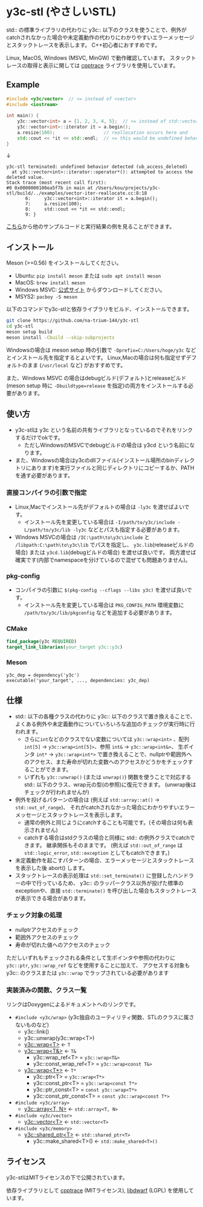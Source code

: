 # y3c-stl (やさしいSTL)

std:: の標準ライブラリの代わりに y3c:: 以下のクラスを使うことで、例外がcatchされなかった場合や未定義動作の代わりにわかりやすいエラーメッセージとスタックトレースを表示します。
C++初心者におすすめです。

Linux, MacOS, Windows (MSVC, MinGW) で動作確認しています。
スタックトレースの取得と表示に関しては [cpptrace](https://github.com/jeremy-rifkin/cpptrace) ライブラリを使用しています。

## Example

```cpp
#include <y3c/vector>  // <= instead of <vector>
#include <iostream>
 
int main() {
    y3c::vector<int> a = {1, 2, 3, 4, 5};  // <= instead of std::vector<int>
    y3c::vector<int>::iterator it = a.begin();
    a.resize(100);                  // reallocation occurs here and
    std::cout << *it << std::endl;  // <= this would be undefined behavior, but...
}
```
↓
```
y3c-stl terminated: undefined behavior detected (ub_access_deleted)
  at y3c::vector<int>::iterator::operator*(): attempted to access the deleted value.
Stack trace (most recent call first):
#0 0x0000000100ea5f7b in main at /Users/kou/projects/y3c-stl/build/../examples/vector-iter-reallocate.cc:8:18
       6:     y3c::vector<int>::iterator it = a.begin();
       7:     a.resize(100);
       8:     std::cout << *it << std::endl;
       9: }
```

[こちら](https://na-trium-144.github.io/y3c-stl/examples.html)から他のサンプルコードと実行結果の例を見ることができます。

## インストール

Meson (>=0.56) をインストールしてください。

* Ubuntu: `pip install meson` または `sudo apt install meson`
* MacOS: `brew install meson`
* Windows MSVC: [公式サイト](https://mesonbuild.com/Getting-meson.html) からダウンロードしてください。
* MSYS2: `pacboy -S meson`

以下のコマンドでy3c-stlと依存ライブラリをビルド、インストールできます。

```sh
git clone https://github.com/na-trium-144/y3c-stl
cd y3c-stl
meson setup build
meson install -Cbuild --skip-subprojects
```

Windowsの場合は meson setup 時の引数で `-Dprefix=C:/Users/hoge/y3c` などとインストール先を指定するとよいです。
Linux,Macの場合は何も指定せずデフォルトのまま (`/usr/local` など) がおすすめです。

また、Windows MSVC の場合はdebugビルド(デフォルト)とreleaseビルド(meson setup 時に `-Dbuildtype=release` を指定)の両方をインストールする必要があります。

## 使い方

* y3c-stlは y3c という名前の共有ライブラリとなっているのでそれをリンクするだけでokです。
    * ただしWindowsのMSVCでdebugビルドの場合は y3cd という名前になります。
* また、Windowsの場合はy3cのdllファイル(インストール場所のbinディレクトリにあります)を実行ファイルと同じディレクトリにコピーするか、PATHを通す必要があります。

### 直接コンパイラの引数で指定

* Linux,Macでインストール先がデフォルトの場合は `-ly3c` を渡せばよいです。
    * インストール先を変更している場合は `-I/path/to/y3c/include -L/path/to/y3c/lib -ly3c` などとパスも指定する必要があります。
* Windows MSVCの場合は `/IC:\path\to\y3c\include` と `/libpath:C:\path\to\y3c\lib` でパスを指定し、
`y3c.lib`(releaseビルドの場合) または `y3cd.lib`(debugビルドの場合) を渡せば良いです。
両方渡せば確実です(内部でnamespaceを分けているので混ぜても問題ありません)。

### pkg-config

* コンパイラの引数に `$(pkg-config --cflags --libs y3c)` を渡せば良いです。
    * インストール先を変更している場合は `PKG_CONFIG_PATH` 環境変数に `/path/to/y3c/lib/pkgconfig` などを追加する必要があります。

### CMake

```cmake
find_package(y3c REQUIRED)
target_link_libraries(your_target y3c::y3c)
```

### Meson

```meson
y3c_dep = dependency('y3c')
executable('your_target', ..., dependencies: y3c_dep)
```

## 仕様

* std:: 以下の各種クラスの代わりに y3c:: 以下のクラスで置き換えることで、よくある例外や未定義動作についていろいろな追加のチェックが実行時に行われます。
    * さらに`int`などのクラスでない変数については `y3c::wrap<int>` 、配列 `int[5]` → `y3c::wrap<int[5]>`、参照 `int&` → `y3c::wrap<int&>`、 生ポインタ `int*` → `y3c::wrap<int*>` で置き換えることで、nullptrや範囲外へのアクセス、また寿命が切れた変数へのアクセスかどうかをチェックすることができます。
    * いずれも `y3c::unwrap()` (または `unwrap()`) 関数を使うことで対応する std:: 以下のクラス、wrap元の型(の参照)に復元できます。
    (unwrap後はチェックが行われませんが)
* 例外を投げるパターンの場合は (例えば `std::array::at()` → `std::out_of_range`)、
それがcatchされなかった場合にわかりやすいエラーメッセージとスタックトレースを表示します。
    * 通常の例外と同じようにcatchすることも可能です。(その場合は何も表示されません)
    * catchする場合はstdクラスの場合と同様に std:: の例外クラスでcatchできます。
    継承関係もそのままです。
    (例えば `std::out_of_range` は `std::logic_error`, `std::exception` としてもcatchできます。)
* 未定義動作を起こすパターンの場合、エラーメッセージとスタックトレースを表示した後 abort() します。
* スタックトレースの表示処理は `std::set_terminate()` に登録したハンドラーの中で行っているため、
y3c:: のラッパークラス以外が投げた標準のexceptionや、直接 `std::terminate()` を呼び出した場合もスタックトレースが表示できる場合があります。

### チェック対象の処理

* nullptrアクセスのチェック
* 範囲外アクセスのチェック
* 寿命が切れた値へのアクセスのチェック

ただしいずれもチェックされる条件として生ポインタや参照の代わりに `y3c::ptr`, `y3c::wrap_ref` などを使用することに加えて、
アクセスする対象も y3c:: のクラスまたは `y3c::wrap` でラップされている必要があります

### 実装済みの関数、クラス一覧

リンクはDoxygenによるドキュメントへのリンクです。

* `#include <y3c/wrap>` (y3c独自のユーティリティ関数、STLのクラスに属さないものなど)
    * y3c::link()
    * y3c::unwrap(y3c::wrap&lt;T&gt;)
    * [y3c::wrap&lt;T&gt;](https://na-trium-144.github.io/y3c-stl/classy3c_1_1wrap.html) ← `T`
    * [y3c::wrap&lt;T&>](https://na-trium-144.github.io/y3c-stl/classy3c_1_1wrap_3_01element__type_01_6_01_4.html) ← `T&`
        * y3c::wrap_ref&lt;T&gt; = `y3c::wrap<T&>`
        * y3c::const_wrap_ref&lt;T&gt; = `y3c::wrap<const T&>`
    * [y3c::wrap&lt;T*&gt;](https://na-trium-144.github.io/y3c-stl/classy3c_1_1wrap_3_01element__type_01_5_01_4.html) ← `T*`
        * y3c::ptr&lt;T&gt; = `y3c::wrap<T*>`
        * y3c::const_ptr&lt;T&gt; = `y3c::wrap<const T*>`
        * y3c::ptr_const&lt;T&gt; = `const y3c::wrap<T*>`
        * y3c::const_ptr_const&lt;T&gt; = `const y3c::wrap<const T*>`
* `#include <y3c/array>`
    * [y3c::array&lt;T, N&gt;](https://na-trium-144.github.io/y3c-stl/classy3c_1_1array.html) ← `std::array<T, N>`
* `#include <y3c/vector>`
    * [y3c::vector&lt;T&gt;](https://na-trium-144.github.io/y3c-stl/classy3c_1_1vector.html) ← `std::vector<T>`
* `#include <y3c/memory>`
    * [y3c::shared_ptr&lt;T&gt;](https://na-trium-144.github.io/y3c-stl/classy3c_1_1shared__ptr.html) ← `std::shared_ptr<T>`
        * y3c::make_shared&lt;T&gt;() ← `std::make_shared<T>()`

## ライセンス

y3c-stlはMITライセンスの下で公開されています。

依存ライブラリとして
[cpptrace](https://github.com/jeremy-rifkin/cpptrace) (MITライセンス),
[libdwarf](https://github.com/davea42/libdwarf-code) (LGPL)
を使用しています。
